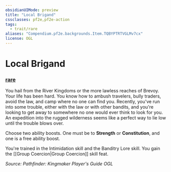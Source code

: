 ```yaml
---
obsidianUIMode: preview
title: "Local Brigand"
cssclasses: pf2e,pf2e-action
tags:
  - trait/rare
aliases: "Compendium.pf2e.backgrounds.Item.TQBYPTRTVGLMv7cx"
license: OGL
---
```

# Local Brigand

### [rare](rare "Rare Rarity Trait")






You hail from the River Kingdoms or the more lawless reaches of Brevoy. Your life has been hard. You know how to ambush travelers, bully traders, avoid the law, and camp where no one can find you. Recently, you've run into some trouble, either with the law or with other bandits, and you're looking to get away to somewhere no one would ever think to look for you. An expedition into the rugged wilderness seems like a perfect way to lie low until the trouble blows over.

Choose two ability boosts. One must be to **Strength** or **Constitution**, and one is a free ability boost.

You're trained in the Intimidation skill and the Banditry Lore skill. You gain the [[Group Coercion|Group Coercion]] skill feat.

*Source: Pathfinder: Kingmaker Player's Guide*
*OGL*
